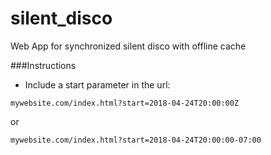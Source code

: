 # silent_disco
Web App for synchronized silent disco with offline cache

###Instructions

- Include a start parameter in the url:

```mywebsite.com/index.html?start=2018-04-24T20:00:00Z```

or 

```mywebsite.com/index.html?start=2018-04-24T20:00:00-07:00```

